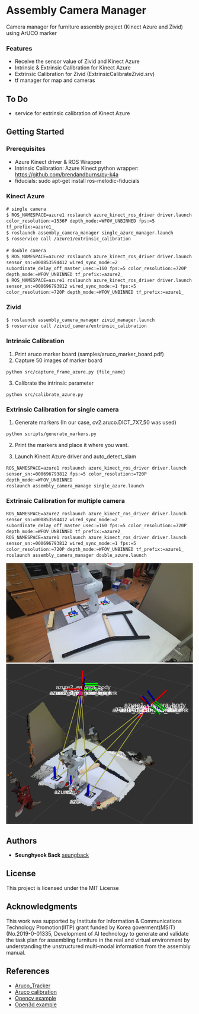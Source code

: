 # Assembly Camera Manager

Camera manager for furniture assembly project (Kinect Azure and Zivid) using ArUCO marker

### Features

- Receive the sensor value of Zivid and Kinect Azure 
- Intrinsic & Extrinsic Calibration for Kinect Azure
- Extrinsic Calibration for Zivid (ExtrinsicCalibrateZivid.srv)
- tf manager for map and cameras

## To Do
- service for extrinsic calibration of Kinect Azure

## Getting Started

### Prerequisites

- Azure Kinect driver & ROS Wrapper
- Intrinsic Calibration: Azure Kinect python wrapper: https://github.com/brendandburns/py-k4a
- fiducials: sudo apt-get install ros-melodic-fiducials

### Kinect Azure
```
# single camera
$ ROS_NAMESPACE=azure1 roslaunch azure_kinect_ros_driver driver.launch color_resolution:=1536P depth_mode:=WFOV_UNBINNED fps:=5  tf_prefix:=azure1_
$ roslaunch assembly_camera_manager single_azure_manager.launch 
$ rosservice call /azure1/extrinsic_calibration

# double camera
$ ROS_NAMESPACE=azure2 roslaunch azure_kinect_ros_driver driver.launch sensor_sn:=000853594412 wired_sync_mode:=2 subordinate_delay_off_master_usec:=160 fps:=5 color_resolution:=720P depth_mode:=WFOV_UNBINNED tf_prefix:=azure2_
$ ROS_NAMESPACE=azure1 roslaunch azure_kinect_ros_driver driver.launch sensor_sn:=000696793812 wired_sync_mode:=1 fps:=5 color_resolution:=720P depth_mode:=WFOV_UNBINNED tf_prefix:=azure1_
```

### Zivid
```
$ roslaunch assembly_camera_manager zivid_manager.launch
$ rosservice call /zivid_camera/extrinsic_calibration
```

### Intrinsic Calibration

1. Print aruco marker board (samples/aruco_marker_board.pdf)
2. Capture 50 images of marker board 
```
python src/capture_frame_azure.py {file_name}
```
3. Calibrate the intrinsic parameter 
```
python src/calibrate_azure.py
```

### Extrinsic Calibration for single camera

1. Generate markers (In our case, cv2.aruco.DICT_7X7_50 was used)
```
python scripts/generate_markers.py 
```
2. Print the markers and place it where you want.

3. Launch Kinect Azure driver and auto_detect_slam
```
ROS_NAMESPACE=azure1 roslaunch azure_kinect_ros_driver driver.launch sensor_sn:=000696793812 fps:=5 color_resolution:=720P depth_mode:=WFOV_UNBINNED
roslaunch assembly_camera_manage single_azure.launch
```

### Extrinsic Calibration for multiple camera

```
ROS_NAMESPACE=azure2 roslaunch azure_kinect_ros_driver driver.launch sensor_sn:=000853594412 wired_sync_mode:=2 subordinate_delay_off_master_usec:=160 fps:=5 color_resolution:=720P depth_mode:=WFOV_UNBINNED tf_prefix:=azure2_
ROS_NAMESPACE=azure1 roslaunch azure_kinect_ros_driver driver.launch sensor_sn:=000696793812 wired_sync_mode:=1 fps:=5 color_resolution:=720P depth_mode:=WFOV_UNBINNED tf_prefix:=azure1_
roslaunch assembly_camera_manager double_azure.launch
```

![samples](samples/example_extrinsic_calib_2d.png)
![samples](samples/example_extrinsic_calib_3d.png)

## Authors

* **Seunghyeok Back** [seungback](https://github.com/SeungBack)

## License

This project is licensed under the MIT License

## Acknowledgments

This work was supported by Institute for Information & Communications Technology Promotion(IITP) grant funded by Korea goverment(MSIT) (No.2019-0-01335, Development of AI technology to generate and validate the task plan for assembling furniture in the real and virtual environment by understanding the unstructured multi-modal information from the assembly manual.

## References

- [Aruco_Tracker](https://github.com/njanirudh/Aruco_Tracker)
- [Aruco calibration](https://github.com/abhishek098/camera_calibration)
- [Opencv example](https://www.learnopencv.com/augmented-reality-using-aruco-markers-in-opencv-c-python/)
- [Open3d example](https://github.com/intel-isl/Open3D)





